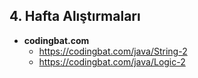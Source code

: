 ## 4. Hafta Alıştırmaları

- **codingbat.com**
    * https://codingbat.com/java/String-2
    * https://codingbat.com/java/Logic-2
